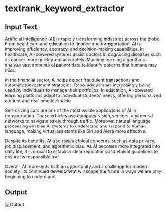 # textrank_keyword_extractor

## Input Text

Artificial Intelligence (AI) is rapidly transforming industries across the globe. From healthcare and education to finance and transportation, AI is improving efficiency, accuracy, and decision-making capabilities. In healthcare, AI-powered systems assist doctors in diagnosing diseases such as cancer more quickly and accurately. Machine learning algorithms analyze vast amounts of patient data to identify patterns that humans may miss.

In the financial sector, AI helps detect fraudulent transactions and automates investment strategies. Robo-advisors are increasingly being used by individuals to manage their portfolios. In education, AI-powered learning platforms adapt to individual students' needs, offering personalized content and real-time feedback.

Self-driving cars are one of the most visible applications of AI in transportation. These vehicles use computer vision, sensors, and neural networks to navigate safely through traffic. Moreover, natural language processing enables AI systems to understand and respond to human language, making virtual assistants like Siri and Alexa more effective.

Despite its benefits, AI also raises ethical concerns, such as data privacy, job displacement, and algorithmic bias. As AI becomes more integrated into daily life, it is crucial to establish clear regulations and ethical guidelines to ensure its responsible use.

Overall, AI represents both an opportunity and a challenge for modern society. Its continued development will shape the future in ways we are only beginning to understand.

## Output

![Output](images/keyword_chart.png)
